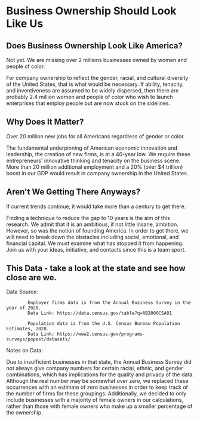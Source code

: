 # Business Ownership Should Look Like Us

## Does Business Ownership Look Like America?

Not yet. We are missing over 2 millions businesses owned by women and people of color.

For company ownership to reflect the gender, racial, and cultural diversity of the United States, that is what would be necessary. If ability, tenacity, and inventiveness are assumed to be widely dispersed, then there are probably 2.4 million women and people of color who wish to launch enterprises that employ people but are now stuck on the sidelines.

## Why Does It Matter?

Over 20 million new jobs for all Americans regardless of gender or color.

The fundamental underpinning of American economic innovation and leadership, the creation of new firms, is at a 40-year low. We require these entrepreneurs' innovative thinking and tenacity on the business scene. More than 20 million additional employment and a 20% (over $4 trillion) boost in our GDP would result in company ownership in the United States.

## Aren't We Getting There Anyways?

If current trends continue, it would take more than a century to get there.

Finding a technique to reduce the gap to 10 years is the aim of this research. We admit that it is an ambitious, if not little insane, ambition. However, so was the notion of founding America. In order to get there, we will need to break down the obstacles including social, emotional, and financial capital. We must examine what has stopped it from happening. Join us with your ideas, initiative, and contacts since this is a team sport.

## This Data - take a look at the state and see how close are we. 

Data Source: 
            
            Employer firms data is from the Annual Business Survey in the year of 2020. 
            Data Link: https://data.census.gov/table?q=AB2000CSA01
            
            Population data is from the U.S. Census Bureau Population Estimates, 2020. 
            Data Link: https://www2.census.gov/programs-surveys/popest/datasets/

Notes on Data: 

Due to insufficient businesses in that state, the Annual Business Survey did not always give company numbers for certain racial, ethnic, and gender combinations, which has implications for the quality and privacy of the data. Although the real number may be somewhat over zero, we replaced these occurrences with an estimate of zero businesses in order to keep track of the number of firms for these groupings. Additionally, we decided to only include businesses with a majority of female owners in our calculations, rather than those with female owners who make up a smaller percentage of the ownership.
